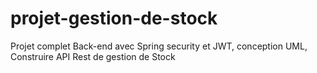 # projet-gestion-de-stock
Projet complet Back-end avec Spring security et JWT, conception UML, Construire API Rest de gestion de Stock
